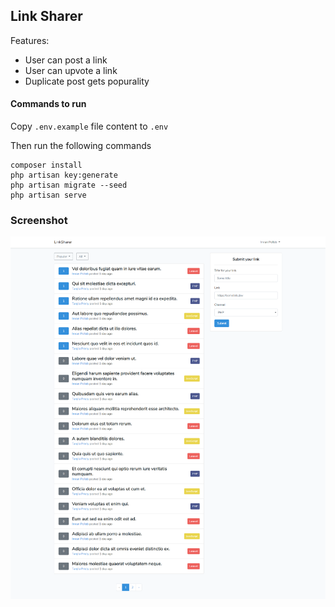 ## Link Sharer

Features:
- User can post a link
- User can upvote a link
- Duplicate post gets popurality

#### Commands to run

Copy `.env.example` file content to `.env`

Then run the following commands

```shell
composer install
php artisan key:generate
php artisan migrate --seed
php artisan serve
```

### Screenshot

![Screenshot](screenshot.png)